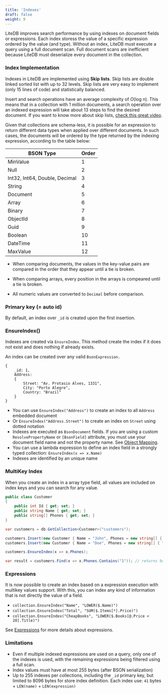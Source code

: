 ```yaml
---
title: 'Indexes'
draft: false
weight: 9
---
```


LiteDB improves search performance by using indexes on document fields or expressions. Each index storess the value of a specific expression ordered by the value (and type). Without an index, LiteDB must execute a query using a full document scan. Full document scans are inefficient because LiteDB must deserialize every document in the collection.

### Index Implementation

Indexes in LiteDB are implemented using **Skip lists**. Skip lists are double linked sorted list with up to 32 levels. Skip lists are very easy to implement (only 15 lines of code) and statistically balanced.

Insert and search operations have an average complexity of *O*(log n). This means that in a collection with 1 million documents, a search operation over an indexed expression will take about 13 steps to find the desired document. If you want to know more about skip lists, [check this great video](https://www.youtube.com/watch?v=kBwUoWpeH_Q). 

Given that collections are schema-less, it is possible for an expression to return different data types when applied over different documents. In such cases, the documents will be ordered by the type returned by the indexing expression, according to the table below:

|BSON Type                     |Order|
|------------------------------|-----|
|MinValue                      |1    |
|Null                          |2    |
|Int32, Int64, Double, Decimal |3    |
|String                        |4    |
|Document                      |5    |
|Array                         |6    |
|Binary                        |7    |
|ObjectId                      |8    |
|Guid                          |9    |
|Boolean                       |10   |
|DateTime                      |11   |
|MaxValue                      |12   |

- When comparing documents, the values in the key-value pairs are compared in the order that they appear until a tie is broken.

- When comparing arrays, every position in the arrays is compeared until a tie is broken.

- All numeric values are converted to `Decimal` before comparison.

### Primary key (= auto id) 

By default, an index over `_id` is created upon the first insertion.

### EnsureIndex()

Indexes are created via `EnsureIndex`. This method create the index if it does not exist and does nothing if already exists.

An index can be created over any valid `BsonExpression.`

```JS
{
    _id: 1,
    Address:
    {
        Street: "Av. Protasio Alves, 1331",
        City: "Porto Alegre",
        Country: "Brazil"
    }
}
```

- You can use `EnsureIndex("Address")` to create an index to all `Address` embedded document
- Or `EnsureIndex("Address.Street")` to create an index on `Street` using dotted notation
- Indexes are executed as `BsonDocument` fields. If you are using a custom `ResolvePropertyName` or `[BsonField]` attribute, you must use your document field name and not the property name. See [Object Mapping](Object-Mapping).
- You can use a lambda expression to define an index field in a strongly typed collection: `EnsureIndex(x => x.Name)`
- Indexes are identified by an unique name

### MultiKey Index

When you create an index in a array type field, all values are included on index keys and you can search for any value.

```C#
public class Customer
{
    public int Id { get; set; }
    public string Name { get; set; }
    public string[] Phones { get; set; }
}

var customers = db.GetCollection<Customer>("customers");

customers.Insert(new Customer { Name = "John", Phones = new string[] { "1", "2", "5" } });
customers.Insert(new Customer { Name = "Doe", Phones = new string[] { "1", "8" } });

customers.EnsureIndex(x => x.Phones);

var result = customers.Find(x => x.Phones.Contains("1")); // returns both documents
```

### Expressions

It is now possible to create an index based on a expression execution with multikey values support. With this, you can index any kind of information that is not directly the value of a field.

- `collection.EnsureIndex("Name", "LOWER($.Name)")`
- `collection.EnsureIndex("Total", "SUM($.Items[*].Price)")`
- `collection.EnsureIndex("CheapBooks", "LOWER($.Books[@.Price < 20].Title)")`

See [Expressions](Expressions) for more details about expressions.

###  Limitations

- Even if multiple indexed expressions are used on a query, only one of the indexes is used, with the remaining expressions being filtered using a full scan.
- Index values must have at most 255 bytes (after BSON serialization)
- Up to 255 indexes per collections, including the `_id` primary key, but limited to 8096 bytes for store index definition. Each index use: `41` bytes + `LEN(name)` + `LEN(expression)`